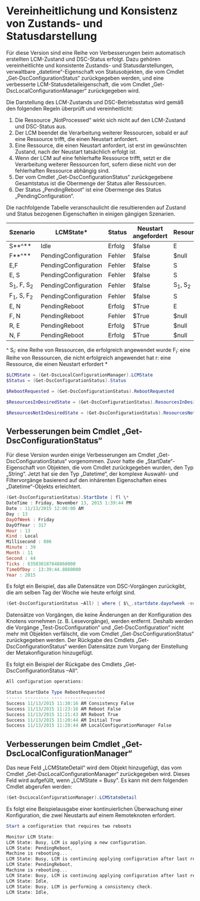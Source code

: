 # Vereinheitlichung und Konsistenz von Zustands- und Statusdarstellung

Für diese Version sind eine Reihe von Verbesserungen beim automatisch erstellten LCM-Zustand und DSC-Status erfolgt. Dazu gehören vereinheitlichte und konsistente Zustands- und Statusdarstellungen, verwaltbare „datetime“-Eigenschaft von Statusobjekten, die vom Cmdlet „Get-DscConfigurationStatus“ zurückgegeben werden, und eine verbesserte LCM-Statusdetaileigenschaft, die vom Cmdlet „Get-DscLocalConfigurationManager“ zurückgegeben wird.

Die Darstellung des LCM-Zustands und DSC-Betriebsstatus wird gemäß den folgenden Regeln überprüft und vereinheitlicht:
1.  Die Ressource „NotProcessed“ wirkt sich nicht auf den LCM-Zustand und DSC-Status aus.
2.  Der LCM beendet die Verarbeitung weiterer Ressourcen, sobald er auf eine Ressource trifft, die einen Neustart anfordert.
3.  Eine Ressource, die einen Neustart anfordert, ist erst im gewünschten Zustand, nach der Neustart tatsächlich erfolgt ist.
4.  Wenn der LCM auf eine fehlerhafte Ressource trifft, setzt er die Verarbeitung weiterer Ressourcen fort, sofern diese nicht von der fehlerhaften Ressource abhängig sind.
5.  Der vom Cmdlet „Get-DscConfigurationStatus“ zurückgegebene Gesamtstatus ist die Obermenge der Status aller Ressourcen.
6.  Der Status „PendingReboot“ ist eine Obermenge des Status „PendingConfiguration“.

Die nachfolgende Tabelle veranschaulicht die resultierenden auf Zustand und Status bezogenen Eigenschaften in einigen gängigen Szenarien.

| **Szenario**                    | **LCMState\***       | **Status** | **Neustart angefordert**  | **ResourcesInDesiredState**  | **ResourcesNotInDesiredState** |
|---------------------------------|----------------------|------------|---------------|------------------------------|--------------------------------|
| S**^**                          | Idle                 | Erfolg    | $false        | E                            | $null                          |
| F**^**                          | PendingConfiguration | Fehler    | $false        | $null                        | F                              |
| E,F                             | PendingConfiguration | Fehler    | $false        | S                            | F                              |
| E, S                             | PendingConfiguration | Fehler    | $false        | S                            | F                              |
| S<sub>1</sub>, F, S<sub>2</sub> | PendingConfiguration | Fehler    | $false        | S<sub>1</sub>, S<sub>2</sub> | F                              |
| F<sub>1</sub>, S, F<sub>2</sub> | PendingConfiguration | Fehler    | $false        | S                            | F<sub>1</sub>, F<sub>2</sub>   |
| E, N                            | PendingReboot        | Erfolg    | $True         | E                            | N                              |
| F, N                            | PendingReboot        | Fehler    | $True         | $null                        | F, N                           |
| R, E                            | PendingReboot        | Erfolg    | $True         | $null                        | N                              |
| N, F                            | PendingReboot        | Erfolg    | $True         | $null                        | r                              |

^
S<sub>i</sub>: eine Reihe von Ressourcen, die erfolgreich angewendet wurde F<sub>i</sub>: eine Reihe von Ressourcen, die nicht erfolgreich angewendet hat r: eine Ressource, die einen Neustart erfordert
\*

```powershell
$LCMState = (Get-DscLocalConfigurationManager).LCMState
$Status = (Get-DscConfigurationStatus).Status

$RebootRequested = (Get-DscConfigurationStatus).RebootRequested

$ResourcesInDesiredState = (Get-DscConfigurationStatus).ResourcesInDesiredState

$ResourcesNotInDesiredState = (Get-DscConfigurationStatus).ResourcesNotInDesiredState
```
## Verbesserungen beim Cmdlet „Get-DscConfigurationStatus“

Für diese Version wurden einige Verbesserungen am Cmdlet „Get-DscConfigurationStatus“ vorgenommen. Zuvor hatte die „StartDate“-Eigenschaft von Objekten, die vom Cmdlet zurückgegeben wurden, den Typ „String“. Jetzt hat sie den Typ „Datetime“, der komplexe Auswahl- und Filtervorgänge basierend auf den inhärenten Eigenschaften eines „Datetime“-Objekts erleichtert.
```powershell
(Get-DscConfigurationStatus).StartDate | fl \*
DateTime : Friday, November 13, 2015 1:39:44 PM
Date : 11/13/2015 12:00:00 AM
Day : 13
DayOfWeek : Friday
DayOfYear : 317
Hour : 13
Kind : Local
Millisecond : 886
Minute : 39
Month : 11
Second : 44
Ticks : 635830187848860000
TimeOfDay : 13:39:44.8860000
Year : 2015
```

Es folgt ein Beispiel, das alle Datensätze von DSC-Vorgängen zurückgibt, die am selben Tag der Woche wie heute erfolgt sind.
```powershell
(Get-DscConfigurationStatus –All) | where { $\_.startdate.dayofweek -eq (Get-Date).DayOfWeek }
```

Datensätze von Vorgängen, die keine Änderungen an der Konfiguration des Knotens vornehmen (z. B. Lesevorgänge), werden entfernt. Deshalb werden die Vorgänge „Test-DscConfiguration“ und „Get-DscConfiguration“ nicht mehr mit Objekten verfälscht, die vom Cmdlet „Get-DscConfigurationStatus“ zurückgegeben werden.
Der Rückgabe des Cmdlets „Get-DscConfigurationStatus“ werden Datensätze zum Vorgang der Einstellung der Metakonfiguration hinzugefügt.

Es folgt ein Beispiel der Rückgabe des Cmdlets „Get-DscConfigurationStatus –All“.
```powershell
All configuration operations:

Status StartDate Type RebootRequested
------ --------- ---- ---------------
Success 11/13/2015 11:38:16 AM Consistency False
Success 11/13/2015 11:23:16 AM Reboot False
Success 11/13/2015 11:21:43 AM Reboot True
Success 11/13/2015 11:20:44 AM Initial True
Success 11/13/2015 11:20:44 AM LocalConfigurationManager False
```

## Verbesserungen beim Cmdlet „Get-DscLocalConfigurationManager“
Das neue Feld „LCMStateDetail“ wird dem Objekt hinzugefügt, das vom Cmdlet „Get-DscLocalConfigurationManager“ zurückgegeben wird. Dieses Feld wird aufgefüllt, wenn „LCMState = Busy". Es kann mit dem folgenden Cmdlet abgerufen werden:
```powershell
(Get-DscLocalConfigurationManager).LCMStateDetail
```

Es folgt eine Beispielausgabe einer kontinuierlichen Überwachung einer Konfiguration, die zwei Neustarts auf einem Remoteknoten erfordert.
```powershell
Start a configuration that requires two reboots

Monitor LCM State:
LCM State: Busy, LCM is applying a new configuration.
LCM State: PendingReboot,
Machine is rebooting...
LCM State: Busy, LCM is continuing applying configuration after last reboot.
LCM State: PendingReboot,
Machine is rebooting...
LCM State: Busy, LCM is continuing applying configuration after last reboot.
LCM State: Idle,
LCM State: Busy, LCM is performing a consistency check.
LCM State: Idle,
```


<!--HONumber=Jun16_HO4-->


